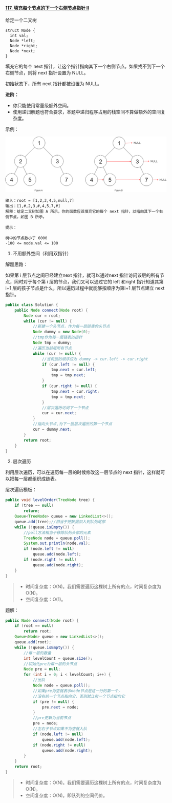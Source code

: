 #### [117. 填充每个节点的下一个右侧节点指针 II](https://leetcode-cn.com/problems/populating-next-right-pointers-in-each-node-ii/)

给定一个二叉树

```
struct Node {
  int val;
  Node *left;
  Node *right;
  Node *next;
}
```


填充它的每个 next 指针，让这个指针指向其下一个右侧节点。如果找不到下一个右侧节点，则将 next 指针设置为 NULL。

初始状态下，所有 next 指针都被设置为 NULL。

**进阶：**

- 你只能使用常量级额外空间。
- 使用递归解题也符合要求，本题中递归程序占用的栈空间不算做额外的空间复杂度。


示例：

![img](image/117_sample.png)

```
输入：root = [1,2,3,4,5,null,7]
输出：[1,#,2,3,#,4,5,7,#]
解释：给定二叉树如图 A 所示，你的函数应该填充它的每个 next 指针，以指向其下一个右侧节点，如图 B 所示。

提示：

树中的节点数小于 6000
-100 <= node.val <= 100
```

1. 不用额外空间（利用双指针）

解题思路：

如果第 i 层节点之间已经建立next 指针，就可以通过next 指针访问该层的所有节点，同时对于每个第 i 层的节点，我们又可以通过它的 left 和right 指针知道其第 i+1 层的孩子节点是什么，所以遍历过程中就能够按顺序为第i+1 层节点建立 next 指针。

```java
public class Solution {
    public Node connect(Node root) {
        Node cur = root;
        while (cur != null) {
            //新建一个头节点，作为每一层链表的头节点
            Node dummy = new Node(0);
            //tmp作为每一层链表的指针
            Node tmp = dummy;
            //遍历当前层所有节点
            while (cur != null) {
                //当前层的顺序应为 dummy -> cur.left -> cur.right
                if (cur.left != null) {
                    tmp.next = cur.left;
                    tmp = tmp.next;
                }
                if (cur.right != null) {
                    tmp.next = cur.right;
                    tmp = tmp.next;
                }
                //层次遍历访问下一个节点
                cur = cur.next;
            }
            //指向头节点,为下一层层次遍历的第一个节点
            cur = dummy.next;
        }
        return root;
    }
}
```

2. 层次遍历

利用层次遍历，可以在遍历每一层的时候修改这一层节点的 next 指针，这样就可以把每一层都组织成链表。

层次遍历模板：

```java
public void levelOrder(TreeNode tree) {
    if (tree == null)
        return;
    Queue<TreeNode> queue = new LinkedList<>();
    queue.add(tree);//相当于把数据加入到队列尾部
    while (!queue.isEmpty()) {
        //poll方法相当于移除队列头部的元素
        TreeNode node = queue.poll();
        System.out.println(node.val);
        if (node.left != null)
            queue.add(node.left);
        if (node.right != null)
            queue.add(node.right);
    }
}
```

> - 时间复杂度：O(N)。我们需要遍历这棵树上所有的点，时间复杂度为 O(N)。
> - 空间复杂度：O(1)。

题解：

```java
public Node connect(Node root) {
    if (root == null)
        return root;
    Queue<Node> queue = new LinkedList<>();
    queue.add(root);
    while (!queue.isEmpty()) {
        //每一层的数量
        int levelCount = queue.size();
        //初始化pre为每一层的头节点
        Node pre = null;
        for (int i = 0; i < levelCount; i++) {
            //出队
            Node node = queue.poll();
            //如果pre为空就表示node节点是这一行的第一个，
            //没有前一个节点指向它，否则就让前一个节点指向它
            if (pre != null) {
                pre.next = node;
            }
            //pre更新为当前节点
            pre = node;
            //左右子节点如果不为空就入队
            if (node.left != null)
                queue.add(node.left);
            if (node.right != null)
                queue.add(node.right);
        }
    }
    return root;
}
```

> - 时间复杂度：O(N)。我们需要遍历这棵树上所有的点，时间复杂度为 O(N)。
> - 空间复杂度：O(N)。即队列的空间代价。